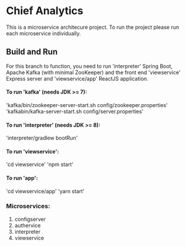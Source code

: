 # Chief Analytics
This is a microservice architecure project. To run the project please run each microservice individually.
## Build and Run
For this branch to function, you need to run 'interpreter' Spring Boot, Apache Kafka (with minimal ZooKeeper) and the front end 'viewservice' Express server and 'viewservice/app' ReactJS application.

#### To run 'kafka' (needs JDK >= 7):
'kafka/bin/zookeeper-server-start.sh config/zookeeper.properties'
'kafkabin/kafka-server-start.sh config/server.properties'

#### To run 'interpreter' (needs JDK >= 8):
'interpreter/gradlew bootRun'

#### To run 'viewservice':
'cd viewservice'
'npm start'

#### To run 'app':
'cd viewservice/app'
'yarn start'

### Microservices:
1. configserver
2. authervice
3. interpreter
4. viewservice
